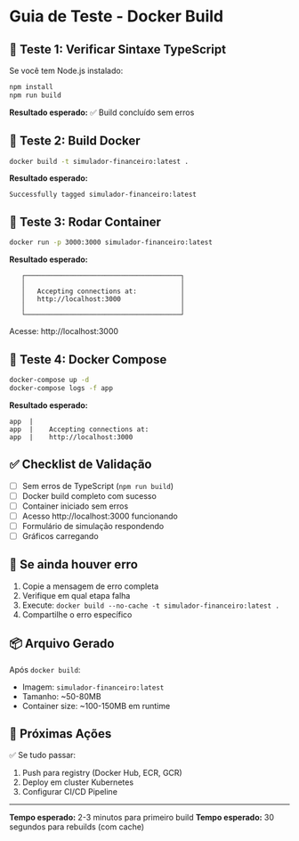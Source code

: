 # Guia de Teste - Docker Build

## 🧪 Teste 1: Verificar Sintaxe TypeScript

Se você tem Node.js instalado:

```bash
npm install
npm run build
```

**Resultado esperado:** ✅ Build concluído sem erros

## 🐳 Teste 2: Build Docker

```bash
docker build -t simulador-financeiro:latest .
```

**Resultado esperado:** 
```
Successfully tagged simulador-financeiro:latest
```

## 🚀 Teste 3: Rodar Container

```bash
docker run -p 3000:3000 simulador-financeiro:latest
```

**Resultado esperado:**
```
   ┌───────────────────────────────────────┐
   │                                       │
   │   Accepting connections at:           │
   │   http://localhost:3000               │
   │                                       │
   └───────────────────────────────────────┘
```

Acesse: http://localhost:3000

## 🔄 Teste 4: Docker Compose

```bash
docker-compose up -d
docker-compose logs -f app
```

**Resultado esperado:**
```
app  | 
app  |    Accepting connections at:
app  |    http://localhost:3000
```

## ✅ Checklist de Validação

- [ ] Sem erros de TypeScript (`npm run build`)
- [ ] Docker build completo com sucesso
- [ ] Container iniciado sem erros
- [ ] Acesso http://localhost:3000 funcionando
- [ ] Formulário de simulação respondendo
- [ ] Gráficos carregando

## 🐛 Se ainda houver erro

1. Copie a mensagem de erro completa
2. Verifique em qual etapa falha
3. Execute: `docker build --no-cache -t simulador-financeiro:latest .`
4. Compartilhe o erro específico

## 📦 Arquivo Gerado

Após `docker build`:
- Imagem: `simulador-financeiro:latest`
- Tamanho: ~50-80MB
- Container size: ~100-150MB em runtime

## 🎯 Próximas Ações

✅ Se tudo passar:
1. Push para registry (Docker Hub, ECR, GCR)
2. Deploy em cluster Kubernetes
3. Configurar CI/CD Pipeline

---

**Tempo esperado:** 2-3 minutos para primeiro build
**Tempo esperado:** 30 segundos para rebuilds (com cache)
